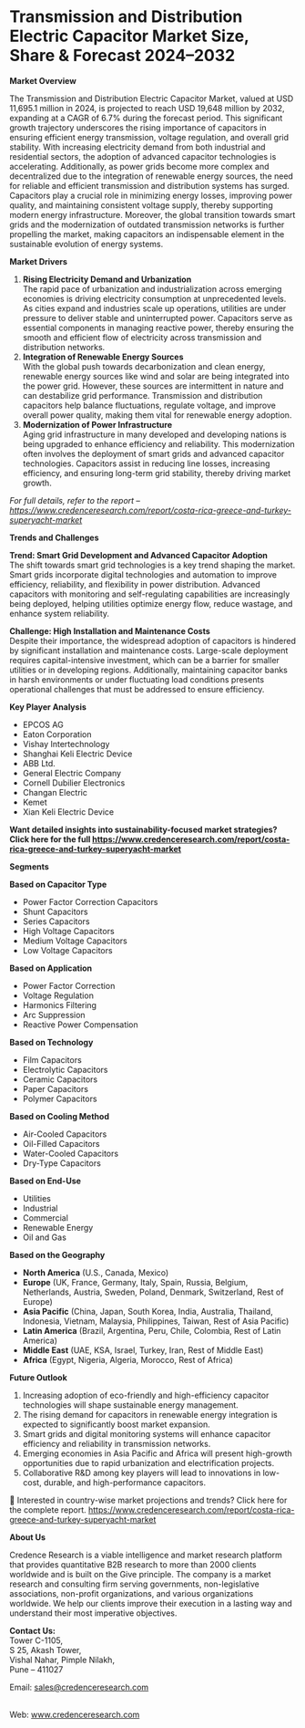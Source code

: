# Transmission and Distribution Electric Capacitor Market Size, Share & Forecast 2024–2032


<p><strong>Market Overview</strong></p>
<p>The Transmission and Distribution Electric Capacitor Market, valued at USD 11,695.1 million in 2024, is projected to reach USD 19,648 million by 2032, expanding at a CAGR of 6.7% during the forecast period. This significant growth trajectory underscores the rising importance of capacitors in ensuring efficient energy transmission, voltage regulation, and overall grid stability. With increasing electricity demand from both industrial and residential sectors, the adoption of advanced capacitor technologies is accelerating. Additionally, as power grids become more complex and decentralized due to the integration of renewable energy sources, the need for reliable and efficient transmission and distribution systems has surged. Capacitors play a crucial role in minimizing energy losses, improving power quality, and maintaining consistent voltage supply, thereby supporting modern energy infrastructure. Moreover, the global transition towards smart grids and the modernization of outdated transmission networks is further propelling the market, making capacitors an indispensable element in the sustainable evolution of energy systems.</p>
<p><strong>Market Drivers</strong></p>
<ol>
<li><strong> Rising Electricity Demand and Urbanization</strong><br /> The rapid pace of urbanization and industrialization across emerging economies is driving electricity consumption at unprecedented levels. As cities expand and industries scale up operations, utilities are under pressure to deliver stable and uninterrupted power. Capacitors serve as essential components in managing reactive power, thereby ensuring the smooth and efficient flow of electricity across transmission and distribution networks.</li>
<li><strong> Integration of Renewable Energy Sources</strong><br /> With the global push towards decarbonization and clean energy, renewable energy sources like wind and solar are being integrated into the power grid. However, these sources are intermittent in nature and can destabilize grid performance. Transmission and distribution capacitors help balance fluctuations, regulate voltage, and improve overall power quality, making them vital for renewable energy adoption.</li>
<li><strong> Modernization of Power Infrastructure</strong><br /> Aging grid infrastructure in many developed and developing nations is being upgraded to enhance efficiency and reliability. This modernization often involves the deployment of smart grids and advanced capacitor technologies. Capacitors assist in reducing line losses, increasing efficiency, and ensuring long-term grid stability, thereby driving market growth.</li>
</ol>
<p><em>For full details, refer to the report &ndash; <a href="https://www.credenceresearch.com/report/costa-rica-greece-and-turkey-superyacht-market?utm_source=chatgpt.com">https://www.credenceresearch.com/report/costa-rica-greece-and-turkey-superyacht-market</a></em></p>
<p><strong>Trends and Challenges</strong></p>
<p><strong>Trend: Smart Grid Development and Advanced Capacitor Adoption</strong><br /> The shift towards smart grid technologies is a key trend shaping the market. Smart grids incorporate digital technologies and automation to improve efficiency, reliability, and flexibility in power distribution. Advanced capacitors with monitoring and self-regulating capabilities are increasingly being deployed, helping utilities optimize energy flow, reduce wastage, and enhance system reliability.</p>
<p><strong>Challenge: High Installation and Maintenance Costs</strong><br /> Despite their importance, the widespread adoption of capacitors is hindered by significant installation and maintenance costs. Large-scale deployment requires capital-intensive investment, which can be a barrier for smaller utilities or in developing regions. Additionally, maintaining capacitor banks in harsh environments or under fluctuating load conditions presents operational challenges that must be addressed to ensure efficiency.</p>
<p><strong>Key Player Analysis</strong></p>
<ul>
<li>EPCOS AG</li>
<li>Eaton Corporation</li>
<li>Vishay Intertechnology</li>
<li>Shanghai Keli Electric Device</li>
<li>ABB Ltd.</li>
<li>General Electric Company</li>
<li>Cornell Dubilier Electronics</li>
<li>Changan Electric</li>
<li>Kemet</li>
<li>Xian Keli Electric Device</li>
</ul>
<p><strong>Want detailed insights into sustainability-focused market strategies? Click here for the full <a href="https://www.credenceresearch.com/report/costa-rica-greece-and-turkey-superyacht-market?utm_source=chatgpt.com">https://www.credenceresearch.com/report/costa-rica-greece-and-turkey-superyacht-market</a></strong></p>
<p><strong>Segments</strong></p>
<p><strong>Based on Capacitor Type</strong></p>
<ul>
<li>Power Factor Correction Capacitors</li>
<li>Shunt Capacitors</li>
<li>Series Capacitors</li>
<li>High Voltage Capacitors</li>
<li>Medium Voltage Capacitors</li>
<li>Low Voltage Capacitors</li>
</ul>
<p><strong>Based on Application</strong></p>
<ul>
<li>Power Factor Correction</li>
<li>Voltage Regulation</li>
<li>Harmonics Filtering</li>
<li>Arc Suppression</li>
<li>Reactive Power Compensation</li>
</ul>
<p><strong>Based on Technology</strong></p>
<ul>
<li>Film Capacitors</li>
<li>Electrolytic Capacitors</li>
<li>Ceramic Capacitors</li>
<li>Paper Capacitors</li>
<li>Polymer Capacitors</li>
</ul>
<p><strong>Based on Cooling Method</strong></p>
<ul>
<li>Air-Cooled Capacitors</li>
<li>Oil-Filled Capacitors</li>
<li>Water-Cooled Capacitors</li>
<li>Dry-Type Capacitors</li>
</ul>
<p><strong>Based on End-Use</strong></p>
<ul>
<li>Utilities</li>
<li>Industrial</li>
<li>Commercial</li>
<li>Renewable Energy</li>
<li>Oil and Gas</li>
</ul>
<p><strong>Based on the Geography</strong></p>
<ul>
<li><strong>North America</strong> (U.S., Canada, Mexico)</li>
<li><strong>Europe</strong> (UK, France, Germany, Italy, Spain, Russia, Belgium, Netherlands, Austria, Sweden, Poland, Denmark, Switzerland, Rest of Europe)</li>
<li><strong>Asia Pacific</strong> (China, Japan, South Korea, India, Australia, Thailand, Indonesia, Vietnam, Malaysia, Philippines, Taiwan, Rest of Asia Pacific)</li>
<li><strong>Latin America</strong> (Brazil, Argentina, Peru, Chile, Colombia, Rest of Latin America)</li>
<li><strong>Middle East</strong> (UAE, KSA, Israel, Turkey, Iran, Rest of Middle East)</li>
<li><strong>Africa</strong> (Egypt, Nigeria, Algeria, Morocco, Rest of Africa)</li>
</ul>
<p><strong>Future Outlook</strong></p>
<ol>
<li>Increasing adoption of eco-friendly and high-efficiency capacitor technologies will shape sustainable energy management.</li>
<li>The rising demand for capacitors in renewable energy integration is expected to significantly boost market expansion.</li>
<li>Smart grids and digital monitoring systems will enhance capacitor efficiency and reliability in transmission networks.</li>
<li>Emerging economies in Asia Pacific and Africa will present high-growth opportunities due to rapid urbanization and electrification projects.</li>
<li>Collaborative R&amp;D among key players will lead to innovations in low-cost, durable, and high-performance capacitors.</li>
</ol>
<p>📌 Interested in country-wise market projections and trends? Click here for the complete report. <a href="https://www.credenceresearch.com/report/costa-rica-greece-and-turkey-superyacht-market?utm_source=chatgpt.com">https://www.credenceresearch.com/report/costa-rica-greece-and-turkey-superyacht-market</a></p>
<p><strong>About Us</strong></p>
<p>Credence Research is a viable intelligence and market research platform that provides quantitative B2B research to more than 2000 clients worldwide and is built on the Give principle. The company is a market research and consulting firm serving governments, non-legislative associations, non-profit organizations, and various organizations worldwide. We help our clients improve their execution in a lasting way and understand their most imperative objectives.</p>
<p><strong>Contact Us:</strong><br /> Tower C-1105,<br /> S 25, Akash Tower,<br /> Vishal Nahar, Pimple Nilakh,<br /> Pune &ndash; 411027</p>
<p>Email: <a href="mailto:sales@credenceresearch.com">sales@credenceresearch.com</a></p>
<p><br /> Web: <a href="http://www.credenceresearch.com?utm_source=chatgpt.com">www.credenceresearch.com</a></p>
